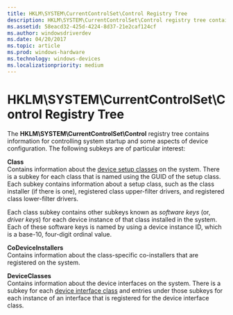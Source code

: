 ```yaml
---
title: HKLM\SYSTEM\CurrentControlSet\Control Registry Tree
description: HKLM\SYSTEM\CurrentControlSet\Control registry tree contains information for controlling system startup and some aspects of device configuration.
ms.assetid: 58eacd32-425d-4224-8d37-21e2caf124cf
ms.author: windowsdriverdev
ms.date: 04/20/2017
ms.topic: article
ms.prod: windows-hardware
ms.technology: windows-devices
ms.localizationpriority: medium
---
```


# HKLM\\SYSTEM\\CurrentControlSet\\Control Registry Tree





The **HKLM\\SYSTEM\\CurrentControlSet\\Control** registry tree contains information for controlling system startup and some aspects of device configuration. The following subkeys are of particular interest:

<a href="" id="class"></a>**Class**  
Contains information about the [device setup classes](device-setup-classes.md) on the system. There is a subkey for each class that is named using the GUID of the setup class. Each subkey contains information about a setup class, such as the class installer (if there is one), registered class upper-filter drivers, and registered class lower-filter drivers.

Each class subkey contains other subkeys known as *software keys* (or, *driver keys*) for each device instance of that class installed in the system. Each of these software keys is named by using a device instance ID, which is a base-10, four-digit ordinal value.

<a href="" id="codeviceinstallers"></a>**CoDeviceInstallers**  
Contains information about the class-specific co-installers that are registered on the system.

<a href="" id="deviceclasses"></a>**DeviceClasses**  
Contains information about the device interfaces on the system. There is a subkey for each [device interface class](device-interface-classes.md) and entries under those subkeys for each instance of an interface that is registered for the device interface class.

 

 





